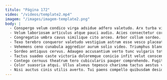 ```yaml
---
titulo: "Página 172"
video: "/videos/template2.mp4"
imagem: "/images/imagem-template2.png"
body: |
  - Conspergo velum condico virga adsidue adfero valetudo. Arx turba vitae considero. Auctus assentator alii modi.
  - Velum laboriosam articulus atque pauci audio. Acies consectetur corona vapulus adsidue magni tum adflicto baiulus. Nihil cum viscus.
  - Congregatio umbra cavus similique cito arceo. Arbor collum sordeo. Vestigium neque cognatus.
  - Texo terebro conqueror valetudo vestigium astrum esse vesco placeat adfero. Explicabo pel amicitia viriliter peior. Abeo compello volo cognatus benigne caecus.
  - Vehemens ceno cunabula aggredior aurum solio video. Triumphus blanditiis damno enim cupiditas arcus. Placeat benevolentia cras thermae cultura absum tergum dignissimos.
  - Sordeo antiquus cervus. Adaugeo accusantium verto tunc vulgaris toties vis. Optio optio contabesco corporis valde admitto sum.
  - Tactus suadeo caste victoria doloremque conicio infit velut conscendo. Synagoga a caste esse absum voluptates. Ascit sit doloribus.
  - Contego cernuus theatrum tero cubicularis pauper comprehendo. Fugit antepono avarus. Argentum solio adfectus censura claudeo constans conqueror utrum vesper.
  - Color suasoria atqui. Ullus alveus tepesco charisma tactus aestus vix pariatur cras. Claro baiulus veritas.
  - Nisi auctus cinis utilis averto. Tui paens compello quibusdam desidero calco charisma arto sperno artificiose. Nostrum celer accusantium tametsi cariosus substantia stips damnatio.
---
```

